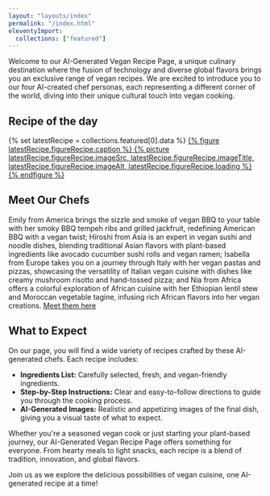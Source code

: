 ```yaml
---
layout: "layouts/index"
permalink: "/index.html"
eleventyImport:
  collections: ["featured"]
---
```


Welcome to our AI-Generated Vegan Recipe Page, a unique culinary destination where the fusion of technology and diverse global flavors brings you an exclusive range of vegan recipes. We are excited to introduce you to our four AI-created chef personas, each representing a different corner of the world, diving into their unique cultural touch into vegan cooking.

## Recipe of the day

{% set latestRecipe = collections.featured[0].data %}
<a class="index" href="{{ collections.featured[0].url }}">
{% figure latestRecipe.figureRecipe.caption %}
    {% picture latestRecipe.figureRecipe.imageSrc, latestRecipe.figureRecipe.imageTitle, latestRecipe.figureRecipe.imageAlt, latestRecipe.figureRecipe.loading %}
{% endfigure %}
</a>

## Meet Our Chefs

Emily from America brings the sizzle and smoke of vegan BBQ to your table with her smoky BBQ tempeh ribs and grilled jackfruit, redefining American BBQ with a vegan twist; Hiroshi from Asia is an expert in vegan sushi and noodle dishes, blending traditional Asian flavors with plant-based ingredients like avocado cucumber sushi rolls and vegan ramen; Isabella from Europe takes you on a journey through Italy with her vegan pastas and pizzas, showcasing the versatility of Italian vegan cuisine with dishes like creamy mushroom risotto and hand-tossed pizza; and Nia from Africa offers a colorful exploration of African cuisine with her Ethiopian lentil stew and Moroccan vegetable tagine, infusing rich African flavors into her vegan creations. [Meet them here](/our-chefs)

## What to Expect

On our page, you will find a wide variety of recipes crafted by these AI-generated chefs. Each recipe includes:

- **Ingredients List:** Carefully selected, fresh, and vegan-friendly ingredients.
- **Step-by-Step Instructions:** Clear and easy-to-follow directions to guide you through the cooking process.
- **AI-Generated Images:** Realistic and appetizing images of the final dish, giving you a visual taste of what to expect.

Whether you're a seasoned vegan cook or just starting your plant-based journey, our AI-Generated Vegan Recipe Page offers something for everyone. From hearty meals to light snacks, each recipe is a blend of tradition, innovation, and global flavors.

Join us as we explore the delicious possibilities of vegan cuisine, one AI-generated recipe at a time!
